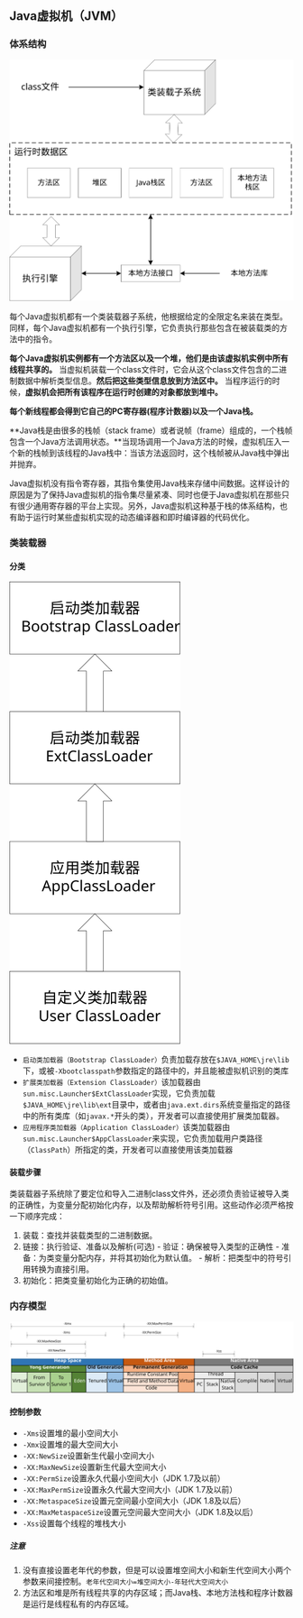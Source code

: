## Java虚拟机（JVM）

### 体系结构

![](/assets/jvm-architecture.svg)

每个Java虚拟机都有一个类装载器子系统，他根据给定的全限定名来装在类型。同样，每个Java虚拟机都有一个执行引擎，它负责执行那些包含在被装载类的方法中的指令。

**每个Java虚拟机实例都有一个方法区以及一个堆，**他们是由**该虚拟机实例中所有线程共享的。** 当虚拟机装载一个class文件时，它会从这个class文件包含的二进制数据中解析类型信息。**然后把这些类型信息放到方法区中。** 当程序运行的时候，**虚拟机会把所有该程序在运行时创建的对象都放到堆中。**

**每个新线程都会得到它自己的PC寄存器(程序计数器)以及一个Java栈。**

**Java栈是由很多的栈帧（stack frame）或者说帧（frame）组成的，一个栈帧包含一个Java方法调用状态。**当现场调用一个Java方法的时候，虚拟机压入一个新的栈帧到该线程的Java栈中：当该方法返回时，这个栈帧被从Java栈中弹出并抛弃。

Java虚拟机没有指令寄存器，其指令集使用Java栈来存储中间数据。这样设计的原因是为了保持Java虚拟机的指令集尽量紧凑、同时也便于Java虚拟机在那些只有很少通用寄存器的平台上实现。另外，Java虚拟机这种基于栈的体系结构，也有助于运行时某些虚拟机实现的动态编译器和即时编译器的代码优化。

### 类装载器

#### 分类

![](/assets/java-class-loader.svg)

* `启动类加载器（Bootstrap ClassLoader）`负责加载存放在`$JAVA_HOME\jre\lib`下，或被`-Xbootclasspath`参数指定的路径中的，并且能被虚拟机识别的类库
* `扩展类加载器（Extension ClassLoader）`该加载器由`sun.misc.Launcher$ExtClassLoader`实现，它负责加载`$JAVA_HOME\jre\lib\ext`目录中，或者由`java.ext.dirs`系统变量指定的路径中的所有类库（如`javax.*`开头的类），开发者可以直接使用扩展类加载器。
* `应用程序类加载器（Application ClassLoader）`该类加载器由`sun.misc.Launcher$AppClassLoader`来实现，它负责加载用户类路径（`ClassPath`）所指定的类，开发者可以直接使用该类加载器

#### 装载步骤

类装载器子系统除了要定位和导入二进制class文件外，还必须负责验证被导入类的正确性，为变量分配初始化内存，以及帮助解析符号引用。这些动作必须严格按一下顺序完成：

  1. 装载：查找并装载类型的二进制数据。
  2. 链接：执行验证、准备以及解析(可选)
    - 验证：确保被导入类型的正确性
    - 准备：为类变量分配内存，并将其初始化为默认值。
    - 解析：把类型中的符号引用转换为直接引用。
  3. 初始化：把类变量初始化为正确的初始值。
  
### 内存模型

![](/assets/java-memory-model.svg)

#### 控制参数

* `-Xms`设置堆的最小空间大小
* `-Xmx`设置堆的最大空间大小
* `-XX:NewSize`设置新生代最小空间大小
* `-XX:MaxNewSize`设置新生代最大空间大小
* `-XX:PermSize`设置永久代最小空间大小（JDK 1.7及以前）
* `-XX:MaxPermSize`设置永久代最大空间大小（JDK 1.7及以前）
* `-XX:MetaspaceSize`设置元空间最小空间大小（JDK 1.8及以后）
* `-XX:MaxMetaspaceSize`设置元空间最大空间大小（JDK 1.8及以后）
* `-Xss`设置每个线程的堆栈大小

##### 注意

1. 没有直接设置老年代的参数，但是可以设置堆空间大小和新生代空间大小两个参数来间接控制。`老年代空间大小=堆空间大小-年轻代大空间大小`
2. 方法区和堆是所有线程共享的内存区域；而Java栈、本地方法栈和程序计数器是运行是线程私有的内存区域。
